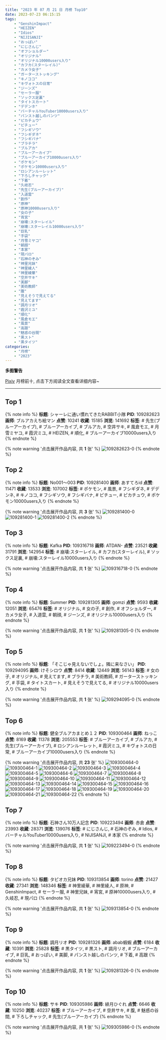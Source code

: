 ```yaml
---
title: "2023 年 07 月 21 日 月榜 Top10"
date: 2023-07-23 06:15:15
tags:
    - "GenshinImpact"
    - "HEIZEN"
    - "Idios"
    - "NIJISANJI"
    - "おっぱい"
    - "にじさんじ"
    - "オフショルダー"
    - "オリジナル"
    - "オリジナル10000users入り"
    - "カフカ(スターレイル)"
    - "カメラ女子"
    - "ガーターストッキング"
    - "キノココ"
    - "キヴォトスの日常"
    - "ジーンズ"
    - "セーラー服"
    - "ソックス足裏"
    - "タイトスカート"
    - "デデンネ"
    - "バーチャルYouTuber10000users入り"
    - "パンスト越しのパンツ"
    - "ピカチュウ"
    - "ピチュー"
    - "フシギソウ"
    - "フシギダネ"
    - "フシギバナ"
    - "ブラチラ"
    - "ブルアカ"
    - "ブルーアーカイブ"
    - "ブルーアーカイブ10000users入り"
    - "ポケモン"
    - "ポケモン10000users入り"
    - "ロシアンルーレット"
    - "下ろしチャック"
    - "下着"
    - "久岐忍"
    - "先生(ブルーアーカイブ)"
    - "入道雲"
    - "創作"
    - "原神"
    - "原神10000users入り"
    - "女の子"
    - "宵宮"
    - "崩壊:スターレイル"
    - "崩壊:スターレイル10000users入り"
    - "巨乳"
    - "手袋"
    - "月雪ミヤコ"
    - "朝顔"
    - "本家"
    - "現パロ"
    - "石神のぞみ"
    - "神里兄妹"
    - "神里綾人"
    - "神里綾華"
    - "空井サキ"
    - "美脚"
    - "美術教師"
    - "腹"
    - "見えそうで見えてる"
    - "見えてます"
    - "調月リオ"
    - "霞沢ミユ"
    - "順化"
    - "風倉モエ"
    - "風景"
    - "高跟"
    - "魅惑の谷間"
    - "黒スト"
    - "黒タイツ"
categories:
    - "月榜"
    - "2023"
---
```


<i class="fa fa-triangle-exclamation"></i>**多图警告**<i class="fa fa-triangle-exclamation"></i>

[Pixiv](https://www.pixiv.net/) 月榜前十, 点击下方阅读全文查看详细内容~

<!-- more -->

---

## Top 1

{% note info %}
**标题**: シャーレに通い慣れてきたRABBIT小隊
**PID**: 109282623 **画师**: ブルアカえち絵マン
**点赞**: 10241 **收藏**: 15185 **浏览**: 141692
**标签**: # 先生(ブルーアーカイブ), # ブルーアーカイブ, # ブルアカ, # 空井サキ, # 風倉モエ, # 月雪ミヤコ, # 霞沢ミユ, # HEIZEN, # 順化, # ブルーアーカイブ10000users入り
{% endnote %}

{% note warning '点击展开作品内容, 共 **1** 张' %}
![109282623-0](https://i.pixiv.re/img-original/img/2023/06/24/00/28/32/109282623_p0.jpg)
{% endnote %}

## Top 2

{% note info %}
**标题**: No001～003
**PID**: 109281400 **画师**: あすてろid
**点赞**: 11471 **收藏**: 13533 **浏览**: 107002
**标签**: # ポケモン, # 風景, # フシギダネ, # デデンネ, # キノココ, # フシギソウ, # フシギバナ, # ピチュー, # ピカチュウ, # ポケモン10000users入り
{% endnote %}

{% note warning '点击展开作品内容, 共 **3** 张' %}
![109281400-0](https://i.pixiv.re/img-original/img/2023/06/24/00/01/02/109281400_p0.jpg)
![109281400-1](https://i.pixiv.re/img-original/img/2023/06/24/00/01/02/109281400_p1.jpg)
![109281400-2](https://i.pixiv.re/img-original/img/2023/06/24/00/01/02/109281400_p2.jpg)
{% endnote %}

## Top 3

{% note info %}
**标题**: Kafka
**PID**: 109316718 **画师**: ATDAN-
**点赞**: 23521 **收藏**: 31791 **浏览**: 142954
**标签**: # 崩壊:スターレイル, # カフカ(スターレイル), # ソックス足裏, # 崩壊:スターレイル10000users入り
{% endnote %}

{% note warning '点击展开作品内容, 共 **1** 张' %}
![109316718-0](https://i.pixiv.re/img-original/img/2023/06/25/14/04/09/109316718_p0.jpg)
{% endnote %}

## Top 4

{% note info %}
**标题**: Summer
**PID**: 109281305 **画师**: gomzi
**点赞**: 9593 **收藏**: 12051 **浏览**: 65476
**标签**: # オリジナル, # 女の子, # 創作, # オフショルダー, # カメラ女子, # 入道雲, # 朝顔, # ジーンズ, # オリジナル10000users入り
{% endnote %}

{% note warning '点击展开作品内容, 共 **1** 张' %}
![109281305-0](https://i.pixiv.re/img-original/img/2023/06/24/00/00/32/109281305_p0.jpg)
{% endnote %}

## Top 5

{% note info %}
**标题**: 「そこじゃ見えないでしょ。隣に来なさい」
**PID**: 109294095 **画师**: けそシロウ
**点赞**: 8414 **收藏**: 12449 **浏览**: 56143
**标签**: # 女の子, # オリジナル, # 見えてます, # ブラチラ, # 美術教師, # ガーターストッキング, # 手袋, # タイトスカート, # 見えそうで見えてる, # オリジナル10000users入り
{% endnote %}

{% note warning '点击展开作品内容, 共 **1** 张' %}
![109294095-0](https://i.pixiv.re/img-original/img/2023/06/24/12/13/51/109294095_p0.jpg)
{% endnote %}

## Top 6

{% note info %}
**标题**: 健全ブルアカまとめ１２
**PID**: 109300464 **画师**: ねっこ
**点赞**: 8169 **收藏**: 11378 **浏览**: 205553
**标签**: # ブルーアーカイブ, # ブルアカ, # 先生(ブルーアーカイブ), # ロシアンルーレット, # 霞沢ミユ, # キヴォトスの日常, # ブルーアーカイブ10000users入り
{% endnote %}

{% note warning '点击展开作品内容, 共 **23** 张' %}
![109300464-0](https://i.pixiv.re/img-original/img/2023/06/24/17/11/00/109300464_p0.png)
![109300464-1](https://i.pixiv.re/img-original/img/2023/06/24/17/11/00/109300464_p1.png)
![109300464-2](https://i.pixiv.re/img-original/img/2023/06/24/17/11/00/109300464_p2.png)
![109300464-3](https://i.pixiv.re/img-original/img/2023/06/24/17/11/00/109300464_p3.png)
![109300464-4](https://i.pixiv.re/img-original/img/2023/06/24/17/11/00/109300464_p4.png)
![109300464-5](https://i.pixiv.re/img-original/img/2023/06/24/17/11/00/109300464_p5.png)
![109300464-6](https://i.pixiv.re/img-original/img/2023/06/24/17/11/00/109300464_p6.png)
![109300464-7](https://i.pixiv.re/img-original/img/2023/06/24/17/11/00/109300464_p7.png)
![109300464-8](https://i.pixiv.re/img-original/img/2023/06/24/17/11/00/109300464_p8.png)
![109300464-9](https://i.pixiv.re/img-original/img/2023/06/24/17/11/00/109300464_p9.png)
![109300464-10](https://i.pixiv.re/img-original/img/2023/06/24/17/11/00/109300464_p10.png)
![109300464-11](https://i.pixiv.re/img-original/img/2023/06/24/17/11/00/109300464_p11.png)
![109300464-12](https://i.pixiv.re/img-original/img/2023/06/24/17/11/00/109300464_p12.png)
![109300464-13](https://i.pixiv.re/img-original/img/2023/06/24/17/11/00/109300464_p13.png)
![109300464-14](https://i.pixiv.re/img-original/img/2023/06/24/17/11/00/109300464_p14.png)
![109300464-15](https://i.pixiv.re/img-original/img/2023/06/24/17/11/00/109300464_p15.png)
![109300464-16](https://i.pixiv.re/img-original/img/2023/06/24/17/11/00/109300464_p16.png)
![109300464-17](https://i.pixiv.re/img-original/img/2023/06/24/17/11/00/109300464_p17.png)
![109300464-18](https://i.pixiv.re/img-original/img/2023/06/24/17/11/00/109300464_p18.png)
![109300464-19](https://i.pixiv.re/img-original/img/2023/06/24/17/11/00/109300464_p19.png)
![109300464-20](https://i.pixiv.re/img-original/img/2023/06/24/17/11/00/109300464_p20.png)
![109300464-21](https://i.pixiv.re/img-original/img/2023/06/24/17/11/00/109300464_p21.png)
![109300464-22](https://i.pixiv.re/img-original/img/2023/06/24/17/11/00/109300464_p22.png)
{% endnote %}

## Top 7

{% note info %}
**标题**: 石神さん10万人記念
**PID**: 109223494 **画师**: 赤倉
**点赞**: 23993 **收藏**: 28371 **浏览**: 139076
**标签**: # にじさんじ, # 石神のぞみ, # Idios, # バーチャルYouTuber10000users入り, # NIJISANJI, # 本家
{% endnote %}

{% note warning '点击展开作品内容, 共 **1** 张' %}
![109223494-0](https://i.pixiv.re/img-original/img/2023/06/22/00/00/02/109223494_p0.png)
{% endnote %}

## Top 8

{% note info %}
**标题**: タピオカ兄妹
**PID**: 109313854 **画师**: torino
**点赞**: 21427 **收藏**: 27341 **浏览**: 148346
**标签**: # 神里綾華, # 神里綾人, # 原神, # GenshinImpact, # セーラー服, # 神里兄妹, # 宵宮, # 原神10000users入り, # 久岐忍, # 現パロ
{% endnote %}

{% note warning '点击展开作品内容, 共 **1** 张' %}
![109313854-0](https://i.pixiv.re/img-original/img/2023/06/25/00/00/25/109313854_p0.jpg)
{% endnote %}

## Top 9

{% note info %}
**标题**: 調月リオ
**PID**: 109281326 **画师**: abab蝦蝦
**点赞**: 6184 **收藏**: 10391 **浏览**: 25828
**标签**: # 黒タイツ, # 黒スト, # 調月リオ, # ブルーアーカイブ, # 巨乳, # おっぱい, # 美脚, # パンスト越しのパンツ, # 下着, # 高跟
{% endnote %}

{% note warning '点击展开作品内容, 共 **1** 张' %}
![109281326-0](https://i.pixiv.re/img-original/img/2023/06/24/00/00/35/109281326_p0.jpg)
{% endnote %}

## Top 10

{% note info %}
**标题**: サキ
**PID**: 109305986 **画师**: 緋月ひぐれ
**点赞**: 6646 **收藏**: 10250 **浏览**: 40237
**标签**: # ブルーアーカイブ, # 空井サキ, # 腹, # 魅惑の谷間, # 下ろしチャック, # 先生(ブルーアーカイブ)
{% endnote %}

{% note warning '点击展开作品内容, 共 **1** 张' %}
![109305986-0](https://i.pixiv.re/img-original/img/2023/06/24/20/21/01/109305986_p0.jpg)
{% endnote %}
